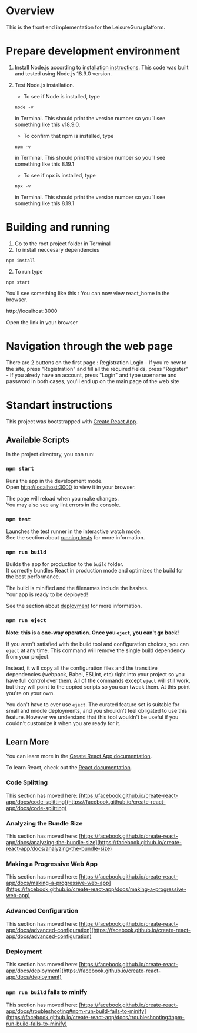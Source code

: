 # Overview

This is the front end implementation for the LeisureGuru platform.

# Prepare development environment
1. Install Node.js according to [installation instructions](https://nodejs.org/en/download/). This code was built and tested using Node.js 18.9.0 version.

2. Test Node.js installation. 
    - To see if Node is installed, type 
    ```
    node -v
    ```
     in Terminal. This should print the version number so you’ll see something like this v18.9.0.
    - To confirm that npm is installed, type 
    ```
    npm -v
    ```
     in Terminal. This should print the version number so you’ll see something like this 8.19.1
    - To see if npx is installed, type 
    ```
    npx -v
    ```
     in Terminal. This should print the version number so you’ll see something like this 8.19.1

# Building and running
1. Go to the root project folder in Terminal
2. To install neccesary dependencies
```
npm install
```
2. To run type
```
npm start
```
You'll see something like this :
You can now view react_home in the browser.

  http://localhost:3000

  Open the link in your browser
# Navigation through the web page
There are 2 buttons on the first page :
Registration
Login
    - If you're new to the site, press "Registration" and fill all the required fields, press "Register"
    - If you alredy have an account, press "Login" and type username and password
In both cases, you'll end up on the main page of the web site


# Standart instructions
This project was bootstrapped with [Create React App](https://github.com/facebook/create-react-app).

## Available Scripts

In the project directory, you can run:

### `npm start`

Runs the app in the development mode.\
Open [http://localhost:3000](http://localhost:3000) to view it in your browser.

The page will reload when you make changes.\
You may also see any lint errors in the console.

### `npm test`

Launches the test runner in the interactive watch mode.\
See the section about [running tests](https://facebook.github.io/create-react-app/docs/running-tests) for more information.

### `npm run build`

Builds the app for production to the `build` folder.\
It correctly bundles React in production mode and optimizes the build for the best performance.

The build is minified and the filenames include the hashes.\
Your app is ready to be deployed!

See the section about [deployment](https://facebook.github.io/create-react-app/docs/deployment) for more information.

### `npm run eject`

**Note: this is a one-way operation. Once you `eject`, you can't go back!**

If you aren't satisfied with the build tool and configuration choices, you can `eject` at any time. This command will remove the single build dependency from your project.

Instead, it will copy all the configuration files and the transitive dependencies (webpack, Babel, ESLint, etc) right into your project so you have full control over them. All of the commands except `eject` will still work, but they will point to the copied scripts so you can tweak them. At this point you're on your own.

You don't have to ever use `eject`. The curated feature set is suitable for small and middle deployments, and you shouldn't feel obligated to use this feature. However we understand that this tool wouldn't be useful if you couldn't customize it when you are ready for it.

## Learn More

You can learn more in the [Create React App documentation](https://facebook.github.io/create-react-app/docs/getting-started).

To learn React, check out the [React documentation](https://reactjs.org/).

### Code Splitting

This section has moved here: [https://facebook.github.io/create-react-app/docs/code-splitting](https://facebook.github.io/create-react-app/docs/code-splitting)

### Analyzing the Bundle Size

This section has moved here: [https://facebook.github.io/create-react-app/docs/analyzing-the-bundle-size](https://facebook.github.io/create-react-app/docs/analyzing-the-bundle-size)

### Making a Progressive Web App

This section has moved here: [https://facebook.github.io/create-react-app/docs/making-a-progressive-web-app](https://facebook.github.io/create-react-app/docs/making-a-progressive-web-app)

### Advanced Configuration

This section has moved here: [https://facebook.github.io/create-react-app/docs/advanced-configuration](https://facebook.github.io/create-react-app/docs/advanced-configuration)

### Deployment

This section has moved here: [https://facebook.github.io/create-react-app/docs/deployment](https://facebook.github.io/create-react-app/docs/deployment)

### `npm run build` fails to minify

This section has moved here: [https://facebook.github.io/create-react-app/docs/troubleshooting#npm-run-build-fails-to-minify](https://facebook.github.io/create-react-app/docs/troubleshooting#npm-run-build-fails-to-minify)
